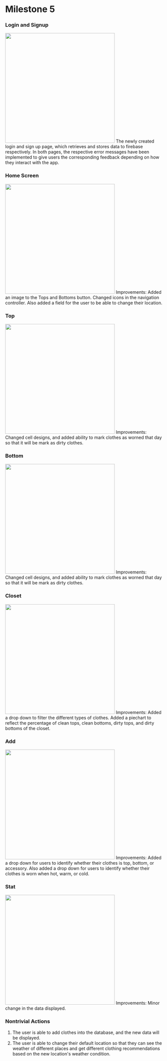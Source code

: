 # Milestone 5

### Login and Signup
<img src="images/milestone5/loginANDsignup.png" width=350px>
The newly created login and sign up page, which retrieves and stores data to firebase respectively. In both pages, the respective error messages have been implemented to give users the corresponding feedback depending on how they interact with the app.

### Home Screen
<img src="images/milestone5/main_screen.png" width=350px>
Improvements: Added an image to the Tops and Bottoms button. Changed icons in the navigation controller. Also added a field for the user to be able to change their location.

### Top
<img src="images/milestone5/top.png" width=350px>
Improvements: Changed cell designs, and added ability to mark clothes as worned that day so that it will be mark as dirty clothes.

### Bottom
<img src="images/milestone5/bottom.png" width=350px>
Improvements: Changed cell designs, and added ability to mark clothes as worned that day so that it will be mark as dirty clothes.

### Closet
<img src="images/milestone5/closet.png" width=350px>
Improvements: Added a drop down to filter the different types of clothes. Added a piechart to reflect the percentage of clean tops, clean bottoms, dirty tops, and dirty bottoms of the closet.

### Add
<img src="images/milestone5/add.png" width=350px>
Improvements: Added a drop down for users to identify whether their clothes is top, bottom, or accessory. Also added a drop down for users to identify whether their clothes is worn when hot, warm, or cold.

### Stat
<img src="images/milestone5/stat.png" width=350px>
Improvements: Minor change in the data displayed.

### Nontrivial Actions
1) The user is able to add clothes into the database, and the new data will be displayed.
2) The user is able to change their default location so that they can see the weather of different places and get different clothing recommendations based on the new location's weather condition.